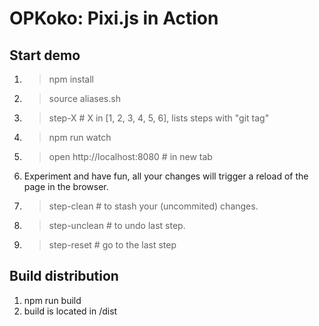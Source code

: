 # OPKoko: Pixi.js in Action

## Start demo
1. > npm install
2. > source aliases.sh
3. > step-X # X in [1, 2, 3, 4, 5, 6], lists steps with "git tag"
4. > npm run watch
5. > open http://localhost:8080 # in new tab
6. Experiment and have fun, all your changes will trigger a reload of the page in the browser.
7. > step-clean # to stash your (uncommited) changes.
8. > step-unclean # to undo last step.
9. > step-reset # go to the last step

## Build distribution
1. npm run build
2. build is located in /dist
